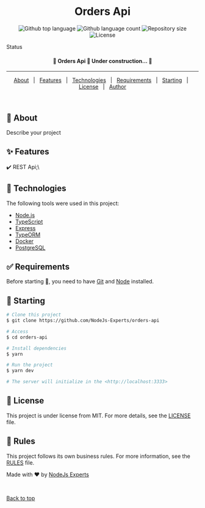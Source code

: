 <div align="center" id="top"> 
  <!-- <img src="./.github/app.gif" alt="Orders Api" /> -->

  &#xa0;

  <!-- <a href="https://ordersapi.netlify.app">Demo</a> -->
</div>

<h1 align="center">Orders Api</h1>

<p align="center">
  <img alt="Github top language" src="https://img.shields.io/github/languages/top/NodeJs-Experts/orders-api?color=56BEB8">

  <img alt="Github language count" src="https://img.shields.io/github/languages/count/NodeJs-Experts/orders-api?color=56BEB8">

  <img alt="Repository size" src="https://img.shields.io/github/repo-size/NodeJs-Experts/orders-api?color=56BEB8">

  <img alt="License" src="https://img.shields.io/github/license/NodeJs-Experts/orders-api?color=56BEB8">

  <!-- <img alt="Github issues" src="https://img.shields.io/github/issues/NodeJs-Experts/orders-api?color=56BEB8" /> -->

  <!-- <img alt="Github forks" src="https://img.shields.io/github/forks/NodeJs-Experts/orders-api?color=56BEB8" /> -->

  <!-- <img alt="Github stars" src="https://img.shields.io/github/stars/NodeJs-Experts/orders-api?color=56BEB8" /> -->
</p>

Status

<h4 align="center"> 
	🚧  Orders Api 🚀 Under construction...  🚧
</h4> 

<hr>

<p align="center">
  <a href="#dart-about">About</a> &#xa0; | &#xa0; 
  <a href="#sparkles-features">Features</a> &#xa0; | &#xa0;
  <a href="#rocket-technologies">Technologies</a> &#xa0; | &#xa0;
  <a href="#white_check_mark-requirements">Requirements</a> &#xa0; | &#xa0;
  <a href="#checkered_flag-starting">Starting</a> &#xa0; | &#xa0;
  <a href="#memo-license">License</a> &#xa0; | &#xa0;
  <a href="https://github.com/NodeJs-Experts" target="_blank">Author</a>
</p>

<br>

## :dart: About ##

Describe your project

## :sparkles: Features ##

:heavy_check_mark: REST Api;\
<!-- :heavy_check_mark: ;\
:heavy_check_mark: Feature 3; -->
<!-- :heavy_check_mark: Payment by app; -->

## :rocket: Technologies ##

The following tools were used in this project:

- [Node.js](https://nodejs.org/en/)
- [TypeScript](https://www.typescriptlang.org/)
- [Express](https://expressjs.com/pt-br/)
- [TypeORM](https://typeorm.io/)
- [Docker](https://www.docker.com/)
- [PostgreSQL](https://www.postgresql.org/)

## :white_check_mark: Requirements ##

Before starting :checkered_flag:, you need to have [Git](https://git-scm.com) and [Node](https://nodejs.org/en/) installed.

## :checkered_flag: Starting ##

```bash
# Clone this project
$ git clone https://github.com/NodeJs-Experts/orders-api

# Access
$ cd orders-api

# Install dependencies
$ yarn

# Run the project
$ yarn dev

# The server will initialize in the <http://localhost:3333>
```

## :memo: License ##

This project is under license from MIT. For more details, see the [LICENSE](LICENSE.md) file.

## :memo: Rules ##

This project follows its own business rules. For more information, see the [RULES](RULES.md) file.

Made with :heart: by <a href="https://github.com/NodeJs-Experts" target="_blank">NodeJs Experts</a>

&#xa0;

<a href="#top">Back to top</a>
